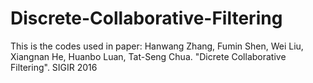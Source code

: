 # Discrete-Collaborative-Filtering
This is the codes used in paper: Hanwang Zhang, Fumin Shen, Wei Liu, Xiangnan He, Huanbo Luan, Tat-Seng Chua. "Dicrete Collaborative Filtering". SIGIR 2016
